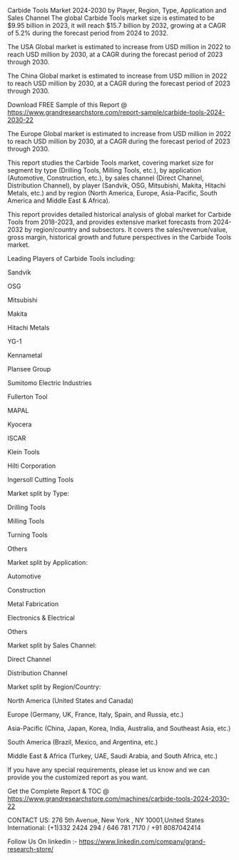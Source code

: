 Carbide Tools Market 2024-2030 by Player, Region, Type, Application and Sales Channel
The global Carbide Tools market size is estimated to be $9.95 billion in 2023, it will reach $15.7 billion by 2032, growing at a CAGR of 5.2% during the forecast period from 2024 to 2032.

The USA Global market is estimated to increase from USD million in 2022 to reach USD million by 2030, at a CAGR during the forecast period of 2023 through 2030.

The China Global market is estimated to increase from USD million in 2022 to reach USD million by 2030, at a CAGR during the forecast period of 2023 through 2030.

Download FREE Sample of this Report @ https://www.grandresearchstore.com/report-sample/carbide-tools-2024-2030-22

The Europe Global market is estimated to increase from USD million in 2022 to reach USD million by 2030, at a CAGR during the forecast period of 2023 through 2030.

This report studies the Carbide Tools market, covering market size for segment by type (Drilling Tools, Milling Tools, etc.), by application (Automotive, Construction, etc.), by sales channel (Direct Channel, Distribution Channel), by player (Sandvik, OSG, Mitsubishi, Makita, Hitachi Metals, etc.) and by region (North America, Europe, Asia-Pacific, South America and Middle East & Africa).

This report provides detailed historical analysis of global market for Carbide Tools from 2018-2023, and provides extensive market forecasts from 2024-2032 by region/country and subsectors. It covers the sales/revenue/value, gross margin, historical growth and future perspectives in the Carbide Tools market.

Leading Players of Carbide Tools including:

Sandvik

OSG

Mitsubishi

Makita

Hitachi Metals

YG-1

Kennametal

Plansee Group

Sumitomo Electric Industries

Fullerton Tool

MAPAL

Kyocera

ISCAR

Klein Tools

Hilti Corporation

Ingersoll Cutting Tools

Market split by Type:

Drilling Tools

Milling Tools

Turning Tools

Others

Market split by Application:

Automotive

Construction

Metal Fabrication

Electronics & Electrical

Others

Market split by Sales Channel:

Direct Channel

Distribution Channel

Market split by Region/Country:

North America (United States and Canada)

Europe (Germany, UK, France, Italy, Spain, and Russia, etc.)

Asia-Pacific (China, Japan, Korea, India, Australia, and Southeast Asia, etc.)

South America (Brazil, Mexico, and Argentina, etc.)

Middle East & Africa (Turkey, UAE, Saudi Arabia, and South Africa, etc.)

If you have any special requirements, please let us know and we can provide you the customized report as you want.

Get the Complete Report & TOC @ https://www.grandresearchstore.com/machines/carbide-tools-2024-2030-22

CONTACT US:
276 5th Avenue, New York , NY 10001,United States
International: (+1)332 2424 294 / 646 781 7170 / +91 8087042414

Follow Us On linkedin :- https://www.linkedin.com/company/grand-research-store/
